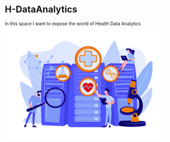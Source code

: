 # H-DataAnalytics

In this space I want to expose the world of Health Data Analytics 

![Imagen H-Data Analytics](https://github.com/Sebruano23/H-DataAnalytics/blob/main/Main%20img/healtcare-data-analytics.png?raw=true)
